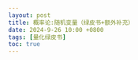 ```yaml
---
layout: post
title: 概率论:随机变量（绿皮书+额外补充）
date: 2024-9-26 10:00 +0800
tags: [量化绿皮书]
toc: true
---
```



